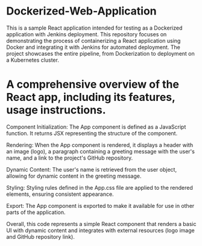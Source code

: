 # Dockerized-Web-Application

This is a sample React application intended for testing as a Dockerized application with Jenkins deployment. This repository focuses on demonstrating the process of containerizing a React application using Docker and integrating it with Jenkins for automated deployment. The project showcases the entire pipeline, from Dockerization to deployment on a Kubernetes cluster.

# A comprehensive overview of the React app, including its features, usage instructions.

Component Initialization:
The App component is defined as a JavaScript function.
It returns JSX representing the structure of the component.

Rendering:
When the App component is rendered, it displays a header with an image (logo), a paragraph containing a greeting message with the user's name, and a link to the project's GitHub repository.

Dynamic Content:
The user's name is retrieved from the user object, allowing for dynamic content in the greeting message.

Styling:
Styling rules defined in the App.css file are applied to the rendered elements, ensuring consistent appearance.

Export:
The App component is exported to make it available for use in other parts of the application.

Overall, this code represents a simple React component that renders a basic UI with dynamic content and integrates with external resources (logo image and GitHub repository link).
